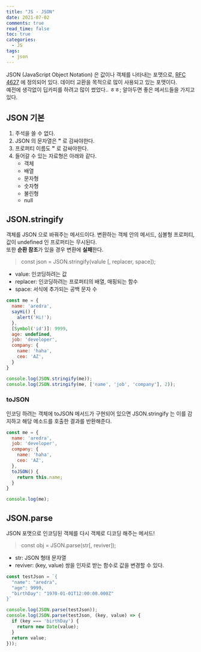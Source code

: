 ```yaml
---
title: "JS - JSON"
date: 2021-07-02
comments: true
read_time: false
toc: true
categories:
  - JS
tags:
  - json
---
```


JSON (JavaScript Object Notation) 은 값이나 객체를 나타내는 포맷으로, [RFC 4627](https://datatracker.ietf.org/doc/html/rfc4627) 에 정의되어 있다. 데이터 교환을 목적으로 많이 사용되고 있는 포맷이다.  
예전에 생각없이 딥카피를 하려고 많이 썼었다.. ㅎㅎ; 알아두면 좋은 메서드들을 가지고 있다.

## JSON 기본

1. 주석을 쓸 수 없다.
2. JSON 의 문자열은 **"** 로 감싸야한다.
3. 프로퍼티 이름도 **"** 로 감싸야한다.
4. 들어갈 수 있는 자료형은 아래와 같다.
    - 객체
    - 배열
    - 문자형
    - 숫자형
    - 불린형
    - null

## JSON.stringify

객체를 JSON 으로 바꿔주는 메서드이다. 변환하는 객체 안의 메서드, 심볼형 프로퍼티, 값이 undefined 인 프로퍼티는 무시된다.  
또한 **순환 참조**가 있을 경우 변환에 **실패**한다.

> const json = JSON.stringify(valule [, replacer, space]);

- value: 인코딩하려는 값
- replacer: 인코딩하려는 프로퍼티의 배열, 매핑되는 함수
- space: 서식에 추가되는 공백 문자 수

```js
const me = {
  name: 'aredra',
  sayHi() {
    alert('Hi!');
  },
  [Symbol('id')]: 9999,
  age: undefined,
  job: 'developer',
  company: {
    name: 'haha',
    ceo: 'AZ',
  }
}

console.log(JSON.stringify(me));
console.log(JSON.stringify(me, ['name', 'job', 'company'], 2));
```

### toJSON

인코딩 하려는 객체에 toJSON 메서드가 구현되어 있으면 JSON.stringify 는 이를 감지하고 해당 메소드를 호출한 결과를 반환해준다.

```js
const me = {
  name: 'aredra',
  job: 'developer',
  company: {
    name: 'haha',
    ceo: 'AZ',
  },
  toJSON() {
    return this.name;
  }
}

console.log(me);
```

## JSON.parse

JSON 포맷으로 인코딩된 객체를 다시 객체로 디코딩 해주는 메서드!

> const obj = JSON.parse(str[, reviver]);

- str: JSON 형태 문자열
- reviver: (key, value) 쌍을 인자로 받는 함수로 값을 변경할 수 있다.

```js
const testJson = `{
  "name": "aredra",
  "age": 9999,
  "birthDay": "1970-01-01T12:00:00.000Z"
}`

console.log(JSON.parse(testJson));
console.log(JSON.parse(testJson, (key, value) => {
  if (key === 'birthDay') {
    return new Date(value);
  }
  return value;
}));
```
